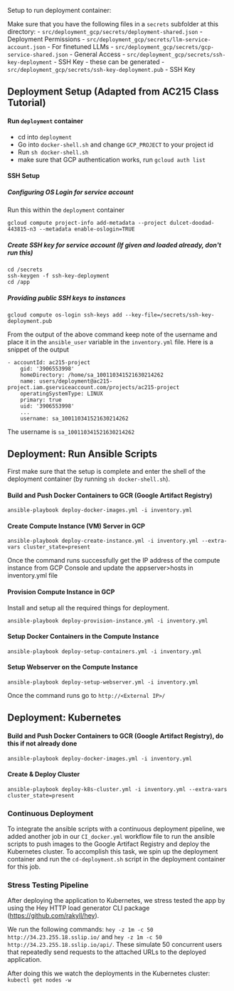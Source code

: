 Setup to run deployment container:

Make sure that you have the following files in a `secrets` subfolder at this directory:
    - `src/deployment_gcp/secrets/deployment-shared.json` - Deployment Permissions
    - `src/deployment_gcp/secrets/llm-service-account.json` - For finetuned LLMs
    - `src/deployment_gcp/secrets/gcp-service-shared.json` - General Access
    - `src/deployment_gcp/secrets/ssh-key-deployment` - SSH Key - these can be generated
    - `src/deployment_gcp/secrets/ssh-key-deployment.pub` - SSH Key


## Deployment Setup (Adapted from AC215 Class Tutorial)

#### Run `deployment` container
- cd into `deployment`
- Go into `docker-shell.sh` and change `GCP_PROJECT` to your project id
- Run `sh docker-shell.sh`
- make sure that GCP authentication works, run `gcloud auth list`



#### SSH Setup
##### Configuring OS Login for service account
Run this within the `deployment` container
```
gcloud compute project-info add-metadata --project dulcet-doodad-443815-n3 --metadata enable-oslogin=TRUE
```

##### Create SSH key for service account (If given and loaded already, don't run this)
```
cd /secrets
ssh-keygen -f ssh-key-deployment
cd /app
```


##### Providing public SSH keys to instances
```
gcloud compute os-login ssh-keys add --key-file=/secrets/ssh-key-deployment.pub
```
From the output of the above command keep note of the username and place it in the `ansible_user` variable in the `inventory.yml` file. Here is a snippet of the output
```
- accountId: ac215-project
    gid: '3906553998'
    homeDirectory: /home/sa_100110341521630214262
    name: users/deployment@ac215-project.iam.gserviceaccount.com/projects/ac215-project
    operatingSystemType: LINUX
    primary: true
    uid: '3906553998'
	...
    username: sa_100110341521630214262
```
The username is `sa_100110341521630214262`


## Deployment: Run Ansible Scripts

First make sure that the setup is complete and enter the shell of the deployment container (by running `sh docker-shell.sh`).

#### Build and Push Docker Containers to GCR (Google Artifact Registry)
```
ansible-playbook deploy-docker-images.yml -i inventory.yml
```

#### Create Compute Instance (VM) Server in GCP
```
ansible-playbook deploy-create-instance.yml -i inventory.yml --extra-vars cluster_state=present
```
Once the command runs successfully get the IP address of the compute instance from GCP Console and update the appserver>hosts in inventory.yml file

#### Provision Compute Instance in GCP
Install and setup all the required things for deployment.
```
ansible-playbook deploy-provision-instance.yml -i inventory.yml
```

#### Setup Docker Containers in the  Compute Instance
```
ansible-playbook deploy-setup-containers.yml -i inventory.yml
```

#### Setup Webserver on the Compute Instance
```
ansible-playbook deploy-setup-webserver.yml -i inventory.yml
```
Once the command runs go to `http://<External IP>/`


## Deployment: Kubernetes

#### Build and Push Docker Containers to GCR (Google Artifact Registry), do this if not already done
```
ansible-playbook deploy-docker-images.yml -i inventory.yml
```

#### Create & Deploy Cluster
```
ansible-playbook deploy-k8s-cluster.yml -i inventory.yml --extra-vars cluster_state=present
```

### Continuous Deployment

To integrate the ansible scripts with a continuous deployment pipeline, we added another job in our `CI_docker.yml` workflow file to run the ansible scripts to push images to the Google Artifact Registry and deploy the Kubernetes cluster.
To accomplish this task, we spin up the deployment container and run the `cd-deployment.sh` script in the deployment container for this job.

### Stress Testing Pipeline

After deploying the application to Kubernetes, we stress tested the app by using the Hey HTTP load generator CLI package (https://github.com/rakyll/hey).

We run the following commands: `hey -z 1m -c 50 http://34.23.255.18.sslip.io/` and `hey -z 1m -c 50 http://34.23.255.18.sslip.io/api/`.
These simulate 50 concurrent users that repeatedly send requests to the attached URLs to the deployed application. 

After doing this we watch the deployments in the Kubernetes cluster: `kubectl get nodes -w`